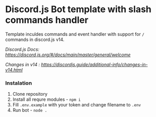 # Discord.js Bot template with slash commands handler

Template inculdes commands and event handler with support for `/` commands in discord.js v14.

*Discord.js Docs: https://discord.js.org/#/docs/main/master/general/welcome*

*Changes in v14 : https://discordjs.guide/additional-info/changes-in-v14.html*

### Instalation
1.  Clone repository
2.  Install all requre modules - `npm i`
3.  Fill `.env.example` with your token and change filename to `.env`
4.  Run bot - `node .`
